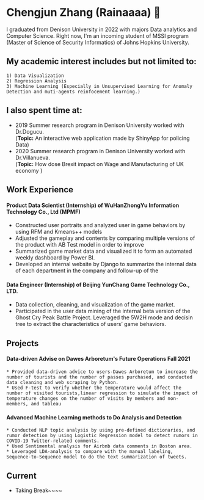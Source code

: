 # Chengjun Zhang (Rainaaaa) 👋

I graduated from Denison University in 2022 with majors Data analytics and Computer Science. Right now, I'm an incoming student of MSSI program (Master of Science of Security Informatics) of Johns Hopkins University.

## My academic interest includes but not limited to:
    1) Data Visualization
    2) Regression Analysis
    3) Machine Learning (Especially in Unsupervised Learning for Anomaly Detection and muti-agents reinfocement learning.)

## I also spent time at:
   * 2019 Summer research program in Denison University worked with Dr.Dogucu.  
   (**Topic:** An interactive web application made by ShinyApp for policing Data)
   * 2020 Summer research program in Denison University worked with Dr.Villanueva.  
   (**Topic:** How dose Brexit impact on Wage and Manufacturing of UK economy )
   
## Work Experience
   #### Product Data Scientist (Internship) of WuHanZhongYu Information Technology Co., Ltd (MPMF)
   *  Constructed user portraits and analyzed user in game behaviors by using RFM and Kmeans++ models  
   *  Adjusted the gameplay and contents by comparing multiple versions of the product with AB Test model in order to improve 
   *  Summarized game market data and visualized it to form an automated weekly dashboard by Power BI.
   *  Developed an internal website by Django to summarize the internal data of each department in the company and follow-up of the 
   
   #### Data Engineer (Internship) of Beijing YunChang Game Technology Co., LTD.
   * Data collection, cleaning, and visualization of the game market. 
   * Participated in the user data mining of the internal beta version of the Ghost Cry Peak Battle Project. Leveraged the 5W2H mode and decisin tree to extract the characteristics of users’ game behaviors. 

## Projects

#### Data-driven Advise on Dawes Arboretum's Future Operations Fall 2021  
    * Provided data-driven advice to users-Dawes Arboretum to increase the number of tourists and the number of passes purchased, and conducted data cleaning and web scraping by Python.
    * Used F-test to verify whether the temperature would affect the number of visited tourists,linear regression to simulate the impact of temperature changes on the number of visits by members and non-members, and tableau 

#### Advanced Machine Learning methods to Do Analysis and Detection
    * Conducted NLP topic analysis by using pre-defined dictionaries, and rumor detection by using Logistic Regression model to detect rumors in COVID-19 Twitter-related comments.
    * Used Sentimental analysis for Airbnb data comments in Boston area. 
    * Leveraged LDA-analysis to compare with the manual labeling, Sequence-to-Sequence model to do the text summarization of tweets. 
    
## Current
* Taking Break~~~~
